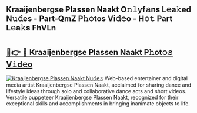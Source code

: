 ## Kraaijenbergse Plassen Naakt O𝚗𝚕yf𝚊ns L𝚎a𝚔ed N𝚞𝚍es - Part-QmZ P𝚑𝚘tos Vi𝚍𝚎o - H𝚘𝚝 Part L𝚎a𝚔s FhVLn

# <h2><a href="http://kf0li07.oniu.top/?m=Kraaijenbergse+Plassen+Naakt">🔗👉 🔴 Kraaijenbergse Plassen Naakt P𝚑ot𝚘𝚜 V𝚒d𝚎o</a></h2>

[![Kraaijenbergse Plassen Naakt Nu𝚍e𝚜](https://i.imgur.com/0qMVB7G.gif)](http://kf0li07.oniu.top/?m=Kraaijenbergse+Plassen+Naakt)
Web-based entertainer and digital media artist Kraaijenbergse Plassen Naakt, acclaimed for sharing dance and lifestyle ideas through solo and collaborative dance acts and short videos. Versatile puppeteer Kraaijenbergse Plassen Naakt, recognized for their exceptional skills and accomplishments in bringing inanimate objects to life.  
